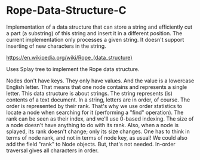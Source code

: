 # Rope-Data-Structure-C

Implementation of a data structure that can store a string and efficiently cut a part
(a substring) of this string and insert it in a different position.
The current implementation only processes a given string.
It doesn't support inserting of new characters in the string. 

https://en.wikipedia.org/wiki/Rope_(data_structure)

Uses Splay tree to implement the Rope data structure.

Nodes don't have keys. They only have values. And the value is a lowercase English letter.
That means that one node contains and represents a single letter.
This data structure is about strings. The string represents (is) contents of a text document.
In a string, letters are in order, of course. The order is represented by their rank. That's why we use
order statistics to locate a node when searching for it (performing a "find" operation).
The rank can be seen as their index, and we'll use 0-based indexing.
The size of a node doesn't have anything to do with its rank. Also, when a node is splayed, its rank doesn't
change; only its size changes.
One has to think in terms of node rank, and not in terms of node key, as usual!
We could also add the field "rank" to Node objects.
But, that's not needed. In-order traversal gives all characters in order.
